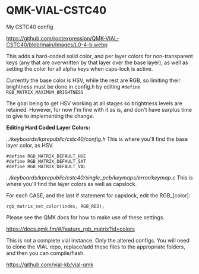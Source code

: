
# QMK-VIAL-CSTC40
My CSTC40 config


https://github.com/rootexpression/QMK-VIAL-CSTC40/blob/main/Images/L0-4-b.webp

This adds a hard-coded solid color, and per layer colors for non-transparent keys (any that are overwritten by that layer over the base layer), as well as setting the color for all alpha keys when caps-lock is active.

Currently the base color is HSV, while the rest are RGB, so limiting their brightness must be done in config.h by editing `#define RGB_MATRIX_MAXIMUM_BRIGHTNESS`

The goal being to get HSV working at all stages so brightness levels are retained.  However, for now I'm fine with it as is, and don't have surplus time to give to implementing the change.

**Editing Hard Coded Layer Colors:**

*../keyboards/kprepublic/cstc40/config.h*
This is where you'll find the base layer color, as HSV.

    #define RGB_MATRIX_DEFAULT_HUE
    #define RGB_MATRIX_DEFAULT_SAT
    #define RGB_MATRIX_DEFAULT_VAL



*../keyboards/kprepublic/cstc40/single_pcb/keymaps/error/keymap.c*
This is where you'll find the layer colors as well as capslock.

For each CASE, and the last if statement for capslock, edit the RGB_[color]:

    rgb_matrix_set_color(index, RGB_RED);
            
Please see the QMK docs for how to make use of these settings.

https://docs.qmk.fm/#/feature_rgb_matrix?id=colors


This is not a complete vial instance.  Only the altered configs.
You will need to clone the VIAL repo, replace/add these files to the appropriate folders, and then you can compile/flash.

https://github.com/vial-kb/vial-qmk
